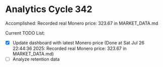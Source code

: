 # Analytics Cycle 342

Accomplished: Recorded real Monero price: 323.67 in MARKET_DATA.md

Current TODO List:

- [x] Update dashboard with latest Monero price  (Done at Sat Jul 26 22:44:36 2025: Recorded real Monero price: 323.67 in MARKET_DATA.md)
- [ ] Analyze retention data